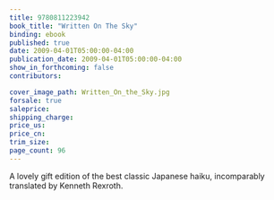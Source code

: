 ```yaml
---
title: 9780811223942
book_title: "Written On The Sky"
binding: ebook
published: true
date: 2009-04-01T05:00:00-04:00
publication_date: 2009-04-01T05:00:00-04:00
show_in_forthcoming: false
contributors:

cover_image_path: Written_On_the_Sky.jpg
forsale: true
saleprice:
shipping_charge:
price_us:
price_cn:
trim_size:
page_count: 96
---
```

A lovely gift edition of the best classic Japanese haiku, incomparably translated by Kenneth Rexroth.

